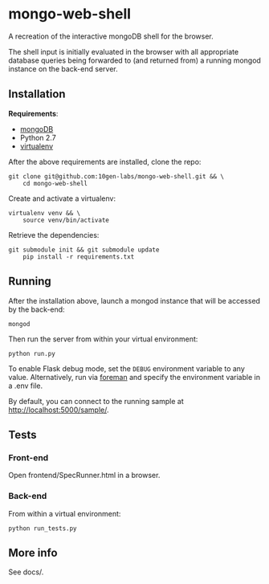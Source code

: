 mongo-web-shell
===============
A recreation of the interactive mongoDB shell for the browser.

The shell input is initially evaluated in the browser with all appropriate
database queries being forwarded to (and returned from) a running mongod
instance on the back-end server.

Installation
------------
__Requirements__:

* [mongoDB][mongoDB install]
* Python 2.7
* [virtualenv][]

After the above requirements are installed, clone the repo:

    git clone git@github.com:10gen-labs/mongo-web-shell.git && \
        cd mongo-web-shell

Create and activate a virtualenv:

    virtualenv venv && \
        source venv/bin/activate

Retrieve the dependencies:

    git submodule init && git submodule update
        pip install -r requirements.txt

Running
-------
After the installation above, launch a mongod instance that will be accessed by
the back-end:

    mongod

Then run the server from within your virtual environment:

    python run.py

To enable Flask debug mode, set the `DEBUG` environment variable to any value.
Alternatively, run via [foreman][] and specify the environment variable in a
.env file.

By default, you can connect to the running sample at
<http://localhost:5000/sample/>.

Tests
-----
### Front-end
Open frontend/SpecRunner.html in a browser.

### Back-end
From within a virtual environment:

    python run_tests.py

More info
---------
See docs/.

[foreman]: http://ddollar.github.io/foreman/
[mongoDB install]: http://docs.mongodb.org/manual/installation/
[virtualenv]: http://www.virtualenv.org/en/latest/
